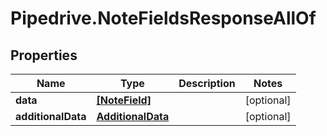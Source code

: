 # Pipedrive.NoteFieldsResponseAllOf

## Properties

Name | Type | Description | Notes
------------ | ------------- | ------------- | -------------
**data** | [**[NoteField]**](NoteField.md) |  | [optional] 
**additionalData** | [**AdditionalData**](AdditionalData.md) |  | [optional] 


